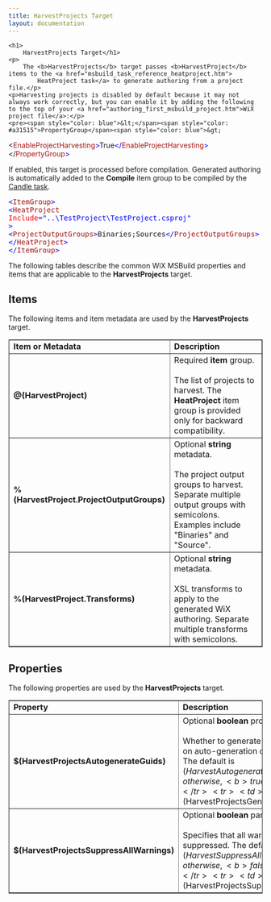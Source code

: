 ```yaml
---
title: HarvestProjects Target
layout: documentation
---
```

    <h1>
        HarvestProjects Target</h1>
    <p>
        The <b>HarvestProjects</b> target passes <b>HarvestProject</b> items to the <a href="msbuild_task_reference_heatproject.htm">
            HeatProject task</a> to generate authoring from a project file.</p>
    <p>Harvesting projects is disabled by default because it may not always work correctly, but you can enable it by adding the following to the top of your <a href="authoring_first_msbuild_project.htm">WiX project file</a>:</p>
    <pre><span style="color: blue">&lt;</span><span style="color: #a31515">PropertyGroup</span><span style="color: blue">&gt;
  &lt;</span><span style="color: #a31515">EnableProjectHarvesting</span><span style="color: blue">&gt;</span>True<span style="color: blue">&lt;/</span><span style="color: #a31515">EnableProjectHarvesting</span><span style="color: blue">&gt;</span>
&lt;/</span><span style="color: #a31515">PropertyGroup</span><span style="color: blue">&gt;</span></pre>
    <p>If enabled, this target is processed before compilation. Generated authoring is automatically added to the
        <b>Compile</b> item group to be compiled by the <a href="msbuild_task_reference_candle.htm">
            Candle task</a>.</p>
    </a>
    <pre><span style="color: blue">&lt;</span><span style="color: #a31515">ItemGroup</span><span style="color: blue">&gt;
  &lt;</span><span style="color: #a31515">HeatProject </span><span style="color: red">Include</span><span style="color: blue">="..\TestProject\TestProject.csproj" &gt;
    &lt;</span><span style="color: #a31515">ProjectOutputGroups</span><span style="color: blue">&gt;</span>Binaries;Sources<span style="color: blue">&lt;/</span><span style="color: #a31515">ProjectOutputGroups</span><span style="color: blue">&gt;
  &lt;/</span><span style="color: #a31515">HeatProject</span><span style="color: blue">&gt;
&lt;/</span><span style="color: #a31515">ItemGroup</span><span style="color: blue">&gt;</span></pre>
    <p>
        The following tables describe the common WiX MSBuild properties and items that are
        applicable to the <b>HarvestProjects</b> target.</p>
    <h2>
        Items</h2>
    <p>
        The following items and item metadata are used by the <b>HarvestProjects</b> target.</p>
    <table border="1" cellspacing="0" cellpadding="4">
        <tr>
            <td>
                <b>Item or Metadata</b>
            </td>
            <td>
                <b>Description</b>
            </td>
        </tr>
        <tr>
            <td>
                <b>@(HarvestProject)</b>
            </td>
            <td>
                Required <b>item</b> group.<br />
                <br />
                The list of projects to harvest. The <b>HeatProject</b> item group is provided only
                for backward compatibility.
            </td>
        </tr>
        <tr>
            <td>
                <b>%(HarvestProject.ProjectOutputGroups)</b>
            </td>
            <td>
                Optional <b>string</b> metadata.<br />
                <br />
                The project output groups to harvest. Separate multiple output groups with semicolons.
                Examples include "Binaries" and "Source".
            </td>
        </tr>
        <tr>
            <td>
                <b>%(HarvestProject.Transforms)</b>
            </td>
            <td>
                Optional <b>string</b> metadata.<br />
                <br />
                XSL transforms to apply to the generated WiX authoring. Separate multiple transforms
                with semicolons.
            </td>
        </tr>
    </table>
    <h2>
        Properties</h2>
    <p>
        The following properties are used by the <b>HarvestProjects</b> target.</p>
    <table border="1" cellspacing="0" cellpadding="4">
        <tr>
            <td>
                <b>Property</b>
            </td>
            <td>
                <b>Description</b>
            </td>
        </tr>
        <tr>
            <td>
                <b>$(HarvestProjectsAutogenerateGuids)</b>
            </td>
            <td>
                Optional <b>boolean</b> property.<br />
                <br />
                Whether to generate authoring that relies on auto-generation of component GUIDs.
                The default is $(HarvestAutogenerateGuids) if specified; otherwise, <b>true</b>.
            </td>
        </tr>
        <tr>
            <td>
                <b>$(HarvestProjectsGenerateGuidsNow)</b>
            </td>
            <td>
                Optional <b>boolean</b> property.<br />
                <br />
                Whether to generate authoring that generates durable GUIDs when harvesting. The
                default is $(HarvestGenerateGuidsNow) if specified; otherwise, <b>false</b>.
            </td>
        </tr>
        <tr>
            <td>
                <b>$(HarvestProjectsNoLogo)</b>
            </td>
            <td>
                Optional <b>boolean</b> property.<br />
                <br />
                Whether to show the logo for heat.exe. The default is $(NoLogo) if specified; otherwise,
                <b>false</b>.
            </td>
        </tr>
        <tr>
            <td>
                <b>$(HarvestProjectsProjectOutputGroups)</b>
            </td>
            <td>
                Optional <b>string</b> property.<br />
                <br />
                The project output groups to harvest from all projects. Separate multiple project
                output groups with semicolons.<br />
                <br />
                This global property is only usable with MSBuild 4.0 or Visual Studio 2010, and newer.
            </td>
        </tr>
        <tr>
            <td>
                <b>$(HarvestProjectsSuppressAllWarnings)</b>
            </td>
            <td>
                Optional <b>boolean</b> parameter.<br />
                <br />
                Specifies that all warnings should be suppressed. The default is $(HarvestSuppressAllWarnings) if specified; otherwise, <b>false</b>.
            </td>
        </tr>
        <tr>
            <td>
                <b>$(HarvestProjectsSuppressFragments)</b>
            </td>
            <td>
                Optional <b>boolean</b> property.<br />
                <br />
                Whether to suppress generation of separate fragments when harvesting. The default
                is $(HarvestSuppressFragments) if specified; otherwise, <b>true</b>.
            </td>
        </tr>
        <tr>
            <td>
                <b>$(HarvestProjectsSuppressSpecificWarnings)</b>
            </td>
            <td>
                Optional <b>string</b> parameter.<br />
                <br />
                Specifies that certain warnings should be suppressed. The default is $(HarvestSuppressSpecificWarnings) if specified.
            </td>
        </tr>
        <tr>
            <td>
                <b>$(HarvestProjectsSuppressUniqueIds)</b>
            </td>
            <td>
                Optional <b>boolean</b> property.<br />
                <br />
                Whether to suppress generation of unique component IDs. The default is $(HarvestSuppressUniqueIds)
                if specified; otherwise, <b>false</b>.
            </td>
        </tr>
        <tr>
            <td>
                <b>$(HarvestProjectsTransforms)</b>
            </td>
            <td>
                Optional <b>string</b> property.<br />
                <br />
                XSL transforms to apply to all generated WiX authoring. Separate multiple transforms
                with semicolons. The default is $(HarvestTransforms) if specified.<br />
                <br />
                This global property is only usable with MSBuild 4.0 or Visual Studio 2010, and newer.
            </td>
        </tr>
        <tr>
            <td>
                <b>$(HarvestProjectsTreatSpecificWarningsAsErrors)</b>
            </td>
            <td>
                Optional <b>string</b> parameter.<br />
                <br />
                Specifies that certain warnings should be treated as errors. The default is $(HarvestTreatSpecificWarningsAsErrors) if specified.
            </td>
        </tr>
        <tr>
            <td>
                <b>$(HarvestProjectsTreatWarningsAsErrors)</b>
            </td>
            <td>
                Optional <b>boolean</b> parameter.<br />
                <br />
                Specifies that all warnings should be treated as errors. The default is $(HarvestTreatWarningsAsErrors) if specified; otherwise, <b>false</b>/.
            </td>
        </tr>
        <tr>
            <td>
                <b>$(HarvestProjectsVerboseOutput)</b>
            </td>
            <td>
                Optional <b>boolean</b> parameter.<br />
                <br />
                Specifies that the tool should provide verbose output. The default is $(HarvestVerboseOutput) if specified.
            </td>
        </tr>
    </table>
